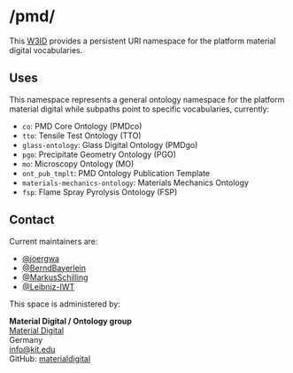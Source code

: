# /pmd/
This [W3ID](https://w3id.org) provides a persistent URI namespace for the platform material digital vocabularies.

## Uses
This namespace represents a general ontology namespace for the platform material digital while subpaths point to specific vocabularies, currently:
- `co`: PMD Core Ontology (PMDco)
- `tto`: Tensile Test Ontology (TTO)
- `glass-ontology`: Glass Digital Ontology (PMDgo)
- `pgo`: Precipitate Geometry Ontology (PGO)
- `mo`: Microscopy Ontology (MO)
- `ont_pub_tmplt`: PMD Ontology Publication Template
- `materials-mechanics-ontology`: Materials Mechanics Ontology
- `fsp`: Flame Spray Pyrolysis Ontology (FSP)

## Contact
Current maintainers are:
* [@joergwa](https://github.com/joergwa)
* [@BerndBayerlein](https://github.com/BerndBayerlein)
* [@MarkusSchilling](https://github.com/MarkusSchilling)
* [@Leibniz-IWT](https://github.com/Leibniz-IWT)

This space is administered by:  

**Material Digital / Ontology group**   
[Material Digital](https://material-digital.de)  
Germany  
<info@kit.edu>  
GitHub: [materialdigital](https://github.com/materialdigital)
